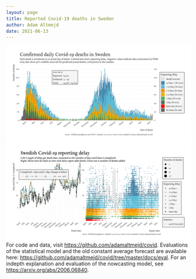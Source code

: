 ```yaml
---
layout: page
title: Reported Covid-19 deaths in Sweden
author: Adam Altmejd
date: 2021-06-13
---
```


![Graph of Swedish Covid-19 deaths with reporting delay.](deaths_lag_sweden_2021-06-13.png "Swedish Covid-19 deaths.")
![Graph of Swedish Covid-19 reporting delay in daily deaths.](lag_trend_sweden_2021-06-13.png "Trend in Swedish Covid-19 mortality reporting delay.")
For code and data, visit <https://github.com/adamaltmejd/covid>.
Evaluations of the statistical model and the old constant average forecast are available here: <https://github.com/adamaltmejd/covid/tree/master/docs/eval>.
For an indepth explanation and evaluation of the nowcasting model, see <https://arxiv.org/abs/2006.06840>.
